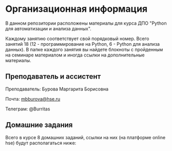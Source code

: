# Организационная информация
В данном репозитории расположены материалы для курса ДПО "Python для автоматизации и анализа данных".

Каждому занятию соответствует свой порядковый номер. Всего занятий 18 (12 - программирование на Python, 6 - Python для анализа данных). В папке каждого занятия вы найдете блокноты с пройденным на семинаре материалом и иногда ссылки на дополнительные материалы.

## Преподаватель и ассистент

Преподаватель: Бурова Маргарита Борисовна

Почта: mbburova@hse.ru

Телеграм: @Burritas


## Домашние задания

Всего в курсе 8 домашних заданий, ссылки на них (на платформе online hse) будут располагаться ниже:
